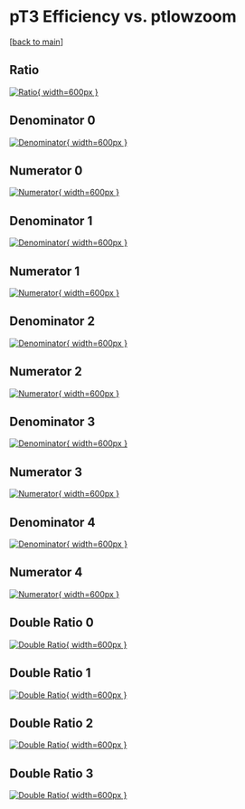 # pT3 Efficiency vs. ptlowzoom

[[back to main](./)]



## Ratio

[![Ratio](../mtv/var/pT3_xtr_13_1_eff_ptlowzoom.png){ width=600px }](../mtv/var/pT3_xtr_13_1_eff_ptlowzoom.pdf)

## Denominator 0

[![Denominator](../mtv/den/pT3_xtr_13_1_eff_ptlowzoom_den0.png){ width=600px }](../mtv/den/pT3_xtr_13_1_eff_ptlowzoom_den0.pdf)

## Numerator 0

[![Numerator](../mtv/num/pT3_xtr_13_1_eff_ptlowzoom_num0.png){ width=600px }](../mtv/num/pT3_xtr_13_1_eff_ptlowzoom_num0.pdf)

## Denominator 1

[![Denominator](../mtv/den/pT3_xtr_13_1_eff_ptlowzoom_den1.png){ width=600px }](../mtv/den/pT3_xtr_13_1_eff_ptlowzoom_den1.pdf)

## Numerator 1

[![Numerator](../mtv/num/pT3_xtr_13_1_eff_ptlowzoom_num1.png){ width=600px }](../mtv/num/pT3_xtr_13_1_eff_ptlowzoom_num1.pdf)

## Denominator 2

[![Denominator](../mtv/den/pT3_xtr_13_1_eff_ptlowzoom_den2.png){ width=600px }](../mtv/den/pT3_xtr_13_1_eff_ptlowzoom_den2.pdf)

## Numerator 2

[![Numerator](../mtv/num/pT3_xtr_13_1_eff_ptlowzoom_num2.png){ width=600px }](../mtv/num/pT3_xtr_13_1_eff_ptlowzoom_num2.pdf)

## Denominator 3

[![Denominator](../mtv/den/pT3_xtr_13_1_eff_ptlowzoom_den3.png){ width=600px }](../mtv/den/pT3_xtr_13_1_eff_ptlowzoom_den3.pdf)

## Numerator 3

[![Numerator](../mtv/num/pT3_xtr_13_1_eff_ptlowzoom_num3.png){ width=600px }](../mtv/num/pT3_xtr_13_1_eff_ptlowzoom_num3.pdf)

## Denominator 4

[![Denominator](../mtv/den/pT3_xtr_13_1_eff_ptlowzoom_den4.png){ width=600px }](../mtv/den/pT3_xtr_13_1_eff_ptlowzoom_den4.pdf)

## Numerator 4

[![Numerator](../mtv/num/pT3_xtr_13_1_eff_ptlowzoom_num4.png){ width=600px }](../mtv/num/pT3_xtr_13_1_eff_ptlowzoom_num4.pdf)

## Double Ratio 0

[![Double Ratio](../mtv/ratio/pT3_xtr_13_1_eff_ptlowzoom_ratio0.png){ width=600px }](../mtv/ratio/pT3_xtr_13_1_eff_ptlowzoom_ratio0.pdf)

## Double Ratio 1

[![Double Ratio](../mtv/ratio/pT3_xtr_13_1_eff_ptlowzoom_ratio1.png){ width=600px }](../mtv/ratio/pT3_xtr_13_1_eff_ptlowzoom_ratio1.pdf)

## Double Ratio 2

[![Double Ratio](../mtv/ratio/pT3_xtr_13_1_eff_ptlowzoom_ratio2.png){ width=600px }](../mtv/ratio/pT3_xtr_13_1_eff_ptlowzoom_ratio2.pdf)

## Double Ratio 3

[![Double Ratio](../mtv/ratio/pT3_xtr_13_1_eff_ptlowzoom_ratio3.png){ width=600px }](../mtv/ratio/pT3_xtr_13_1_eff_ptlowzoom_ratio3.pdf)

